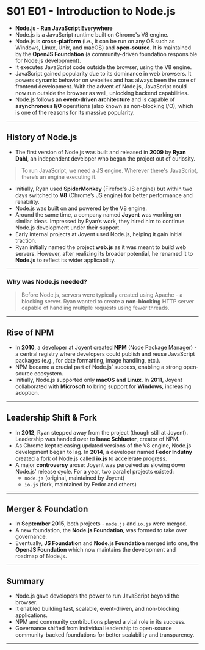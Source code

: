 # S01 E01 - Introduction to Node.js

- **Node.js - Run JavaScript Everywhere**
- Node.js is a JavaScript runtime built on Chrome's V8 engine.
- Node.js is **cross-platform** (i.e., it can be run on any OS such as Windows, Linux, Unix, and macOS) and **open-source**. It is maintained by the **OpenJS Foundation** (a community-driven foundation responsible for Node.js development).
- It executes JavaScript code outside the browser, using the V8 engine.
- JavaScript gained popularity due to its dominance in web browsers. It powers dynamic behavior on websites and has always been the core of frontend development. With the advent of Node.js, JavaScript could now run outside the browser as well, unlocking backend capabilities.
- Node.js follows an **event-driven architecture** and is capable of **asynchronous I/O** operations (also known as non-blocking I/O), which is one of the reasons for its massive popularity.

---

## History of Node.js

- The first version of Node.js was built and released in **2009** by **Ryan Dahl**, an independent developer who began the project out of curiosity.

> To run JavaScript, we need a JS engine. Wherever there's JavaScript, there’s an engine executing it.

- Initially, Ryan used **SpiderMonkey** (Firefox's JS engine) but within two days switched to **V8** (Chrome’s JS engine) for better performance and reliability.
- Node.js was built on and powered by the V8 engine.
- Around the same time, a company named **Joyent** was working on similar ideas. Impressed by Ryan’s work, they hired him to continue Node.js development under their support.
- Early internal projects at Joyent used Node.js, helping it gain initial traction.
- Ryan initially named the project **web.js** as it was meant to build web servers. However, after realizing its broader potential, he renamed it to **Node.js** to reflect its wider applicability.

---

### Why was Node.js needed?

> Before Node.js, servers were typically created using Apache - a blocking server. Ryan wanted to create a **non-blocking** HTTP server capable of handling multiple requests using fewer threads.

---

## Rise of NPM

- In **2010**, a developer at Joyent created **NPM** (Node Package Manager) - a central registry where developers could publish and reuse JavaScript packages (e.g., for date formatting, image handling, etc.).
- NPM became a crucial part of Node.js’ success, enabling a strong open-source ecosystem.
- Initially, Node.js supported only **macOS and Linux**. In **2011**, Joyent collaborated with **Microsoft** to bring support for **Windows**, increasing adoption.

---

## Leadership Shift & Fork

- In **2012**, Ryan stepped away from the project (though still at Joyent). Leadership was handed over to **Isaac Schlueter**, creator of NPM.
- As Chrome kept releasing updated versions of the V8 engine, Node.js development began to lag. In **2014**, a developer named **Fedor Indutny** created a fork of Node.js called **io.js** to accelerate progress.
- A major **controversy** arose: Joyent was perceived as slowing down Node.js’ release cycle. For a year, two parallel projects existed:
  - `node.js` (original, maintained by Joyent)
  - `io.js` (fork, maintained by Fedor and others)

---

## Merger & Foundation

- In **September 2015**, both projects - `node.js` and `io.js` were merged.
- A new foundation, the **Node.js Foundation**, was formed to take over governance.
- Eventually, **JS Foundation** and **Node.js Foundation** merged into one, the **OpenJS Foundation** which now maintains the development and roadmap of Node.js.

---

## Summary

- Node.js gave developers the power to run JavaScript beyond the browser.
- It enabled building fast, scalable, event-driven, and non-blocking applications.
- NPM and community contributions played a vital role in its success.
- Governance shifted from individual leadership to open-source community-backed foundations for better scalability and transparency.

---
